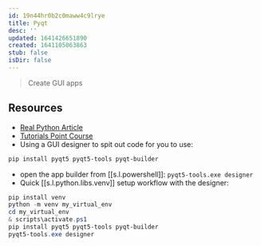 ```yaml
---
id: 19n44hr0b2c0maww4c9lrye
title: Pyqt
desc: ''
updated: 1641426651890
created: 1641105063863
stub: false
isDir: false
---
```



> Create GUI apps

## Resources

- [Real Python Article](https://realpython.com/qt-designer-python/)
- [Tutorials Point Course](https://www.tutorialspoint.com/pyqt/pyqt_qpixmap_class.htm)
- Using a GUI designer to spit out code for you to use:

```bash
pip install pyqt5 pyqt5-tools pyqt-builder 
```

- open the app builder from [[s.l.powershell]]: `pyqt5-tools.exe designer`
- Quick [[s.l.python.libs.venv]] setup workflow with the designer:

```powershell
pip install venv
python -m venv my_virtual_env
cd my_virtual_env
& scripts\activate.ps1
pip install pyqt5 pyqt5-tools pyqt-builder
pyqt5-tools.exe designer
```
